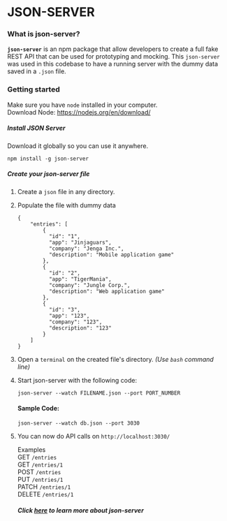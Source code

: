 # JSON-SERVER

### What is json-server?
**`json-server`** is an npm package that allow developers to create a full fake REST API that can be used for prototyping and mocking. This `json-server` was used in this codebase to have a running server with the dummy data saved in a `.json` file.

### Getting started
Make sure you have `node` installed in your computer.  
Download Node: https://nodejs.org/en/download/   

##### **Install JSON Server**  
Download it globally so you can use it anywhere.
```
npm install -g json-server
```

##### **Create your json-server file**
1. Create a `json` file in any directory.
2. Populate the file with dummy data
    ```
    {
        "entries": [
            {
              "id": "1",
              "app": "Jinjaguars",
              "company": "Jenga Inc.",
              "description": "Mobile application game"
            },
            {
              "id": "2",
              "app": "TigerMania",
              "company": "Jungle Corp.",
              "description": "Web application game"
            },
            {
              "id": "3",
              "app": "123",
              "company": "123",
              "description": "123"
            }
        ]
    }
    ```
3. Open a `terminal` on the created file's directory. *(Use `bash` command line)*
4. Start json-server with the following code:
    ```
    json-server --watch FILENAME.json --port PORT_NUMBER
    ```
    
    #### Sample Code: 
    ```
    json-server --watch db.json --port 3030
    ```

5.  You can now do API calls on `http://localhost:3030/`  

    Examples  
    GET    `/entries`  
    GET    `/entries/1`  
    POST   `/entries`  
    PUT    `/entries/1`  
    PATCH  `/entries/1`  
    DELETE `/entries/1`  
    
    ##### Click [here](https://github.com/typicode/json-server) to learn more about json-server